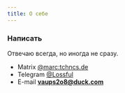 ```yaml
---
title: О себе
---
```


### Написать
Отвечаю всегда, но иногда не сразу.
- Matrix [@marc:tchncs.de](https://matrix.to/#/@marc:tchncs.de)
- Telegram [@Lossful](https://t.me/lossful)
- E-mail **vaups2o8@duck.com**